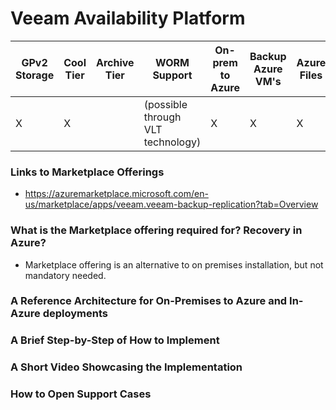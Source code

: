 # Veeam Availability Platform

| GPv2 Storage |  Cool Tier | Archive Tier | WORM Support | On-prem to Azure | Backup Azure VM's | Azure Files | Backup Azure Blob |
|--------------|------------|--------------|--------------|------------------|-------------------|-------------|-------------------|
|X             |X           |              |(possible<br>through VLT<br>technology)|X                 |X                  |X            |X                  |

### Links to Marketplace Offerings
- https://azuremarketplace.microsoft.com/en-us/marketplace/apps/veeam.veeam-backup-replication?tab=Overview

### What is the Marketplace offering required for? Recovery in Azure?
- Marketplace offering is an alternative to on premises installation, but not mandatory needed.

### A Reference Architecture for On-Premises to Azure and In-Azure deployments

### A Brief Step-by-Step of How to Implement

### A Short Video Showcasing the Implementation

### How to Open Support Cases
